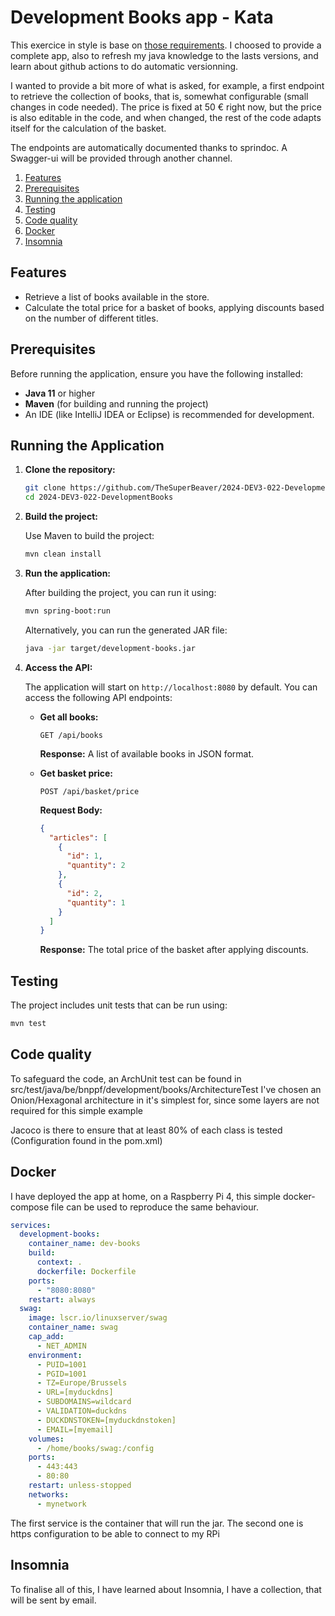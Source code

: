 # Development Books app - Kata

This exercice in style is base on [those requirements](https://stephane-genicot.github.io/DevelopmentBooks.html). 
I choosed to provide a complete app, also to refresh my java knowledge to the lasts versions, and learn about github actions to do automatic versionning.

I wanted to provide a bit more of what is asked, for example, a first endpoint to retrieve the collection of books, that is, somewhat configurable (small changes in code needed). The price is fixed at 50 € right now, but the price is also editable in the code, and when changed, the rest of the code adapts itself for the calculation of the basket.

The endpoints are automatically documented thanks to sprindoc. A Swagger-ui will be provided through another channel.


1. [Features](#features)
2. [Prerequisites](#prerequisites)
3. [Running the application](#running-the-application)
4. [Testing](#testing)
5. [Code quality](#code-quality)
6. [Docker](#docker)
7. [Insomnia](#insomnia)

## Features

- Retrieve a list of books available in the store.
- Calculate the total price for a basket of books, applying discounts based on the number of different titles.

## Prerequisites

Before running the application, ensure you have the following installed:

- **Java 11** or higher
- **Maven** (for building and running the project)
- An IDE (like IntelliJ IDEA or Eclipse) is recommended for development.

## Running the Application

1. **Clone the repository:**

   ```bash
   git clone https://github.com/TheSuperBeaver/2024-DEV3-022-DevelopmentBooks.git
   cd 2024-DEV3-022-DevelopmentBooks
   ```

2. **Build the project:**

   Use Maven to build the project:

   ```bash
   mvn clean install
   ```

3. **Run the application:**

   After building the project, you can run it using:

   ```bash
   mvn spring-boot:run
   ```

   Alternatively, you can run the generated JAR file:

   ```bash
   java -jar target/development-books.jar
   ```

4. **Access the API:**

   The application will start on `http://localhost:8080` by default. You can access the following API endpoints:

   - **Get all books:**

     ```http
     GET /api/books
     ```

     **Response:** A list of available books in JSON format.

   - **Get basket price:**

     ```http
     POST /api/basket/price
     ```

     **Request Body:**

     ```json
     {
       "articles": [
         {
           "id": 1,
           "quantity": 2
         },
         {
           "id": 2,
           "quantity": 1
         }
       ]
     }
     ```

     **Response:** The total price of the basket after applying discounts.

## Testing

The project includes unit tests that can be run using:

```bash
mvn test
```

## Code quality

To safeguard the code, an ArchUnit test can be found in src/test/java/be/bnppf/development/books/ArchitectureTest
I've chosen an Onion/Hexagonal architecture in it's simplest for, since some layers are not required for this simple example

Jacoco is there to ensure that at least 80% of each class is tested (Configuration found in the pom.xml)

## Docker

I have deployed the app at home, on a Raspberry Pi 4, this simple docker-compose file can be used to reproduce the same behaviour.

```yaml
services:
  development-books:
    container_name: dev-books
    build:
      context: .
      dockerfile: Dockerfile
    ports:
      - "8080:8080"
    restart: always
  swag:
    image: lscr.io/linuxserver/swag
    container_name: swag
    cap_add:
      - NET_ADMIN
    environment:
      - PUID=1001
      - PGID=1001
      - TZ=Europe/Brussels
      - URL=[myduckdns]
      - SUBDOMAINS=wildcard
      - VALIDATION=duckdns
      - DUCKDNSTOKEN=[myduckdnstoken]
      - EMAIL=[myemail]
    volumes:
      - /home/books/swag:/config
    ports:
      - 443:443
      - 80:80
    restart: unless-stopped
    networks:
      - mynetwork
```

The first service is the container that will run the jar. 
The second one is https configuration to be able to connect to my RPi

## Insomnia

To finalise all of this, I have learned about Insomnia, I have a collection, that will be sent by email.
